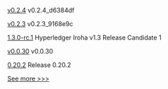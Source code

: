 
[v0.2.4](https://github.com/hyperledger-labs/firefly-ui/releases/tag/v0.2.4) v0.2.4_d6384df

[v0.2.3](https://github.com/hyperledger-labs/firefly-ui/releases/tag/v0.2.3) v0.2.3_9168e9c

[1.3.0-rc.1](https://github.com/hyperledger/iroha/releases/tag/1.3.0-rc.1) Hyperledger Iroha v1.3 Release Candidate 1

[v0.0.30](https://github.com/hyperledger-labs/firefly-cli/releases/tag/v0.0.30) v0.0.30

[0.20.2](https://github.com/hyperledger/aries-vcx/releases/tag/0.20.2) Release 0.20.2


[See more >>>](https://start-here.hyperledger.org/releases)
